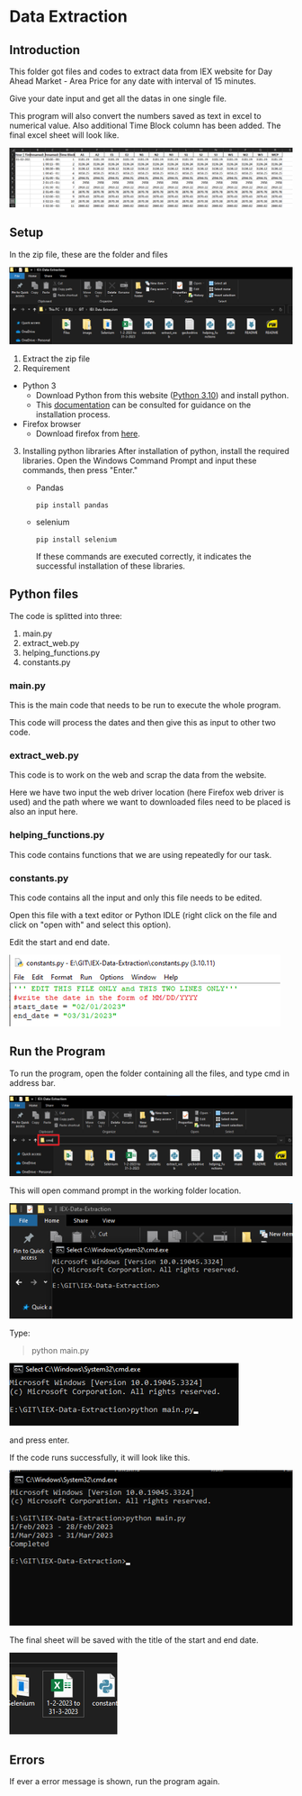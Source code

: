 # Data Extraction

## Introduction

This folder got files and codes to extract data from IEX website for Day Ahead Market - Area Price for any date with interval of 15 minutes.

Give your date input and get all the datas in one single file.

This program will also convert the numbers saved as text in excel to numerical value. Also additional Time Block column has been added. The final excel sheet will look like.

![1694373195565](image/README/1694373195565.png)

## Setup

In the zip file, these are the folder and files

![1694371275319](image/README/1694371275319.png)

1. Extract the zip file
2. Requirement

* Python 3
  * Download Python from this website ([Python 3.10](https://www.python.org/ftp/python/3.10.11/python-3.10.11-amd64.exe)) and install python.
  * This [documentation](https://docs.python.org/3/using/windows.html#the-full-installer) can be consulted for guidance on the installation process.
* Firefox browser
  * Download firefox from [here](https://www.mozilla.org/en-US/firefox/new/).

3. Installing python libraries
   After installation of python, install the required libraries. Open the Windows Command Prompt and input these commands, then press "Enter."

   * Pandas

     ```
     pip install pandas
     ```
   * selenium

     ```
     pip install selenium
     ```

     If these commands are executed correctly, it indicates the successful installation of these libraries.

## Python files

The code is splitted into three:

1. main.py
2. extract_web.py
3. helping_functions.py
4. constants.py

### main.py

This is the main code that needs to be run to execute the whole program.

This code will process the dates and then give this as input to other two code.

### extract_web.py

This code is to work on the web and scrap the data from the website.

Here we have two input the web driver location (here Firefox web driver is used) and the path where we want to downloaded files need to be placed is also an input here.

### helping_functions.py

This code contains functions that we are using repeatedly for our task.

### constants.py

This code contains all the input and only this file needs to be edited.

Open this file with a text editor or Python IDLE (right click on the file and click on "open with" and select this option).

Edit the start and end date.

![1694371076401](image/README/1694371076401.png)

## Run the Program

To run the program, open the folder containing all the files, and type cmd in address bar.

![1694371209599](image/README/1694371209599.png)

This will open command prompt in the working folder location.

![1694371224238](image/README/1694371224238.png)

Type:

> python main.py

![1694371245141](image/README/1694371245141.png)

and press enter.

If the code runs successfully, it will look like this.

![1694373084042](image/README/1694373084042.png)

The final sheet will be saved with the title of the start and end date.

![1694373270404](image/README/1694373270404.png)

## Errors

If ever a error message is shown, run the program again.
